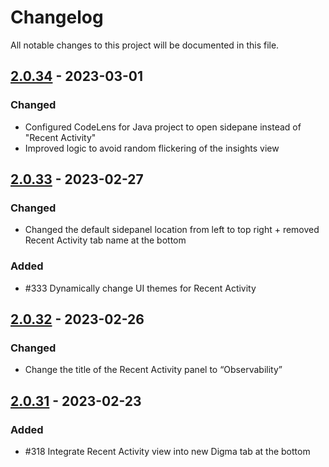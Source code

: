 # Changelog
All notable changes to this project will be documented in this file.

## [2.0.34] - 2023-03-01
### Changed
- Configured CodeLens for Java project to open sidepane instead of "Recent Activity"
- Improved logic to avoid random flickering of the insights view

## [2.0.33] - 2023-02-27
### Changed
- Changed the default sidepanel location from left to top right + removed Recent Activity tab name at the bottom

### Added
- #333 Dynamically change UI themes for Recent Activity

## [2.0.32] - 2023-02-26
### Changed
- Change the title of the Recent Activity panel to “Observability”

## [2.0.31] - 2023-02-23
### Added
- #318 Integrate Recent Activity view into new Digma tab at the bottom

[2.0.31]: https://github.com/digma-ai/digma-intellij-plugin/compare/v2.0.30...v2.0.31
[2.0.32]: https://github.com/digma-ai/digma-intellij-plugin/compare/v2.0.31...v2.0.32
[2.0.33]: https://github.com/digma-ai/digma-intellij-plugin/compare/v2.0.32...v2.0.33
[2.0.34]: https://github.com/digma-ai/digma-intellij-plugin/compare/v2.0.33...v2.0.34
[Unreleased]: https://github.com/digma-ai/digma-intellij-plugin/compare/v2.0.34...HEAD